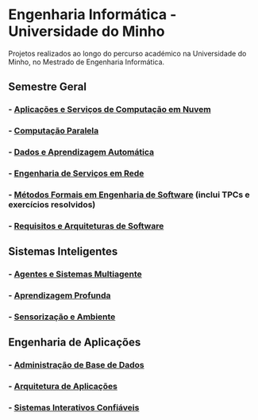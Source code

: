 # Engenharia Informática - Universidade do Minho
Projetos realizados ao longo do percurso académico na Universidade do Minho, no Mestrado de Engenharia Informática.
## Semestre Geral
### - [Aplicações e Serviços de Computação em Nuvem](https://github.com/pedroaf10/MEI-Uminho/tree/main/4%C2%BA%20Ano/1%C2%BA%20Semestre/Aplica%C3%A7%C3%B5es%20e%20Servi%C3%A7os%20de%20Computa%C3%A7%C3%A3o%20em%20Nuvem)
### - [Computação Paralela](https://github.com/pedroaf10/MEI-Uminho/tree/main/4%C2%BA%20Ano/1%C2%BA%20Semestre/Computa%C3%A7%C3%A3o%20Paralela)
### - [Dados e Aprendizagem Automática](https://github.com/pedroaf10/MEI-Uminho/tree/main/4%C2%BA%20Ano/1%C2%BA%20Semestre/Dados%20e%20Aprendizagem%20Autom%C3%A1tica)
### - [Engenharia de Serviços em Rede](https://github.com/pedroaf10/MEI-Uminho/tree/main/4%C2%BA%20Ano/1%C2%BA%20Semestre/Engenharia%20de%20Servi%C3%A7os%20em%20Rede)
### - [Métodos Formais em Engenharia de Software](https://github.com/pedroaf10/MEI-Uminho/tree/main/4%C2%BA%20Ano/1%C2%BA%20Semestre/M%C3%A9todos%20Formais%20em%20Engenharia%20de%20Software) (inclui TPCs e exercícios resolvidos)
### - [Requisitos e Arquiteturas de Software](https://github.com/pedroaf10/MEI-Uminho/tree/main/4%C2%BA%20Ano/1%C2%BA%20Semestre/Requisitos%20e%20Arquiteturas%20de%20Software)

## Sistemas Inteligentes
### - [Agentes e Sistemas Multiagente](https://github.com/pedroaf10/MEI-Uminho/tree/main/4%C2%BA%20Ano/2%C2%BA%20Semestre/Sistemas%20Inteligentes/Agentes%20e%20Sistemas%20Multiagente)
### - [Aprendizagem Profunda](https://github.com/pedroaf10/MEI-Uminho/tree/main/4%C2%BA%20Ano/2%C2%BA%20Semestre/Sistemas%20Inteligentes/Aprendizagem%20Profunda)
### - [Sensorização e Ambiente](https://github.com/pedroaf10/MEI-Uminho/tree/main/4%C2%BA%20Ano/2%C2%BA%20Semestre/Sistemas%20Inteligentes/Sensoriza%C3%A7%C3%A3o%20e%20Ambiente)

## Engenharia de Aplicações
### - [Administração de Base de Dados](https://github.com/pedroaf10/MEI-Uminho/tree/main/4%C2%BA%20Ano/2%C2%BA%20Semestre/Engenharia%20de%20Aplica%C3%A7%C3%B5es/Administra%C3%A7%C3%A3o%20de%20Bases%20de%20Dados)
### - [Arquitetura de Aplicações](https://github.com/pedroaf10/MEI-Uminho/tree/main/4%C2%BA%20Ano/2%C2%BA%20Semestre/Engenharia%20de%20Aplica%C3%A7%C3%B5es/Arquitetura%20de%20Aplica%C3%A7%C3%B5es%20%26%20Sistemas%20Interativos%20Confi%C3%A1veis)
### - [Sistemas Interativos Confiáveis](https://github.com/pedroaf10/MEI-Uminho/tree/main/4%C2%BA%20Ano/2%C2%BA%20Semestre/Engenharia%20de%20Aplica%C3%A7%C3%B5es/Arquitetura%20de%20Aplica%C3%A7%C3%B5es%20%26%20Sistemas%20Interativos%20Confi%C3%A1veis)
